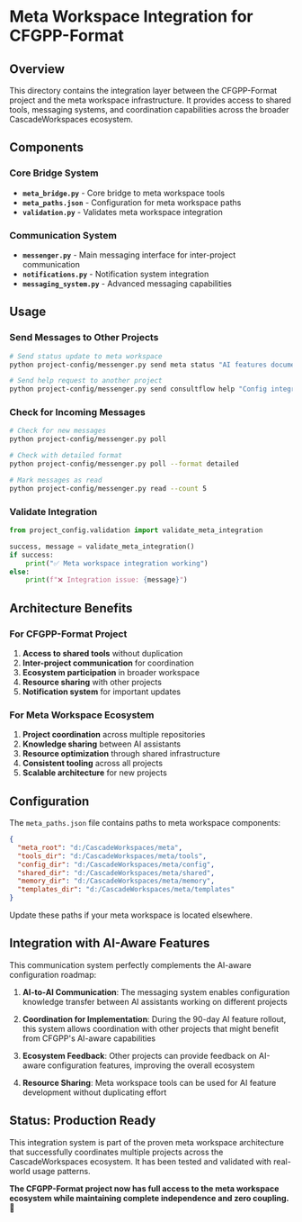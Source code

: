 # Meta Workspace Integration for CFGPP-Format

## Overview

This directory contains the integration layer between the CFGPP-Format project and the meta workspace infrastructure. It provides access to shared tools, messaging systems, and coordination capabilities across the broader CascadeWorkspaces ecosystem.

## Components

### Core Bridge System
- **`meta_bridge.py`** - Core bridge to meta workspace tools
- **`meta_paths.json`** - Configuration for meta workspace paths
- **`validation.py`** - Validates meta workspace integration

### Communication System  
- **`messenger.py`** - Main messaging interface for inter-project communication
- **`notifications.py`** - Notification system integration
- **`messaging_system.py`** - Advanced messaging capabilities

## Usage

### Send Messages to Other Projects
```bash
# Send status update to meta workspace
python project-config/messenger.py send meta status "AI features documented" "Revolutionary roadmap complete"

# Send help request to another project
python project-config/messenger.py send consultflow help "Config integration" "Need assistance with CFGPP integration"
```

### Check for Incoming Messages
```bash
# Check for new messages
python project-config/messenger.py poll

# Check with detailed format
python project-config/messenger.py poll --format detailed

# Mark messages as read
python project-config/messenger.py read --count 5
```

### Validate Integration
```python
from project_config.validation import validate_meta_integration

success, message = validate_meta_integration()
if success:
    print("✅ Meta workspace integration working")
else:
    print(f"❌ Integration issue: {message}")
```

## Architecture Benefits

### For CFGPP-Format Project
1. **Access to shared tools** without duplication
2. **Inter-project communication** for coordination
3. **Ecosystem participation** in broader workspace
4. **Resource sharing** with other projects
5. **Notification system** for important updates

### For Meta Workspace Ecosystem
1. **Project coordination** across multiple repositories
2. **Knowledge sharing** between AI assistants
3. **Resource optimization** through shared infrastructure
4. **Consistent tooling** across all projects
5. **Scalable architecture** for new projects

## Configuration

The `meta_paths.json` file contains paths to meta workspace components:

```json
{
  "meta_root": "d:/CascadeWorkspaces/meta",
  "tools_dir": "d:/CascadeWorkspaces/meta/tools",
  "config_dir": "d:/CascadeWorkspaces/meta/config",
  "shared_dir": "d:/CascadeWorkspaces/meta/shared",
  "memory_dir": "d:/CascadeWorkspaces/meta/memory",
  "templates_dir": "d:/CascadeWorkspaces/meta/templates"
}
```

Update these paths if your meta workspace is located elsewhere.

## Integration with AI-Aware Features

This communication system perfectly complements the AI-aware configuration roadmap:

1. **AI-to-AI Communication**: The messaging system enables configuration knowledge transfer between AI assistants working on different projects

2. **Coordination for Implementation**: During the 90-day AI feature rollout, this system allows coordination with other projects that might benefit from CFGPP's AI-aware capabilities

3. **Ecosystem Feedback**: Other projects can provide feedback on AI-aware configuration features, improving the overall ecosystem

4. **Resource Sharing**: Meta workspace tools can be used for AI feature development without duplicating effort

## Status: Production Ready

This integration system is part of the proven meta workspace architecture that successfully coordinates multiple projects across the CascadeWorkspaces ecosystem. It has been tested and validated with real-world usage patterns.

**The CFGPP-Format project now has full access to the meta workspace ecosystem while maintaining complete independence and zero coupling.** 🚀
